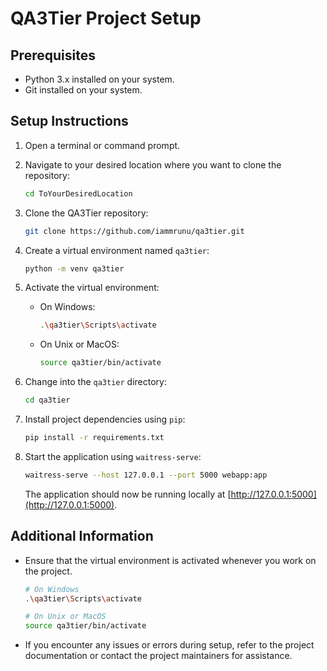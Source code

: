 # QA3Tier Project Setup

## Prerequisites

- Python 3.x installed on your system.
- Git installed on your system.

## Setup Instructions

1. Open a terminal or command prompt.

2. Navigate to your desired location where you want to clone the repository:

    ```bash
    cd ToYourDesiredLocation
    ```

3. Clone the QA3Tier repository:

    ```bash
    git clone https://github.com/iammrunu/qa3tier.git
    ```

4. Create a virtual environment named `qa3tier`:

    ```bash
    python -m venv qa3tier
    ```

5. Activate the virtual environment:

    - On Windows:

        ```bash
        .\qa3tier\Scripts\activate
        ```

    - On Unix or MacOS:

        ```bash
        source qa3tier/bin/activate
        ```

6. Change into the `qa3tier` directory:

    ```bash
    cd qa3tier
    ```

7. Install project dependencies using `pip`:

    ```bash
    pip install -r requirements.txt
    ```

8. Start the application using `waitress-serve`:

    ```bash
    waitress-serve --host 127.0.0.1 --port 5000 webapp:app
    ```

   The application should now be running locally at [http://127.0.0.1:5000](http://127.0.0.1:5000).

## Additional Information

- Ensure that the virtual environment is activated whenever you work on the project.

    ```bash
    # On Windows
    .\qa3tier\Scripts\activate

    # On Unix or MacOS
    source qa3tier/bin/activate
    ```

- If you encounter any issues or errors during setup, refer to the project documentation or contact the project maintainers for assistance.
